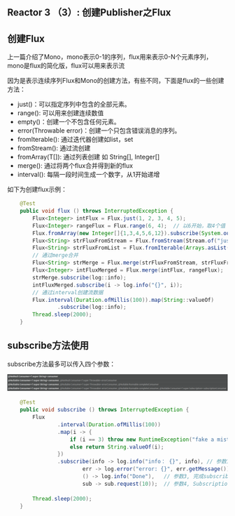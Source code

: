 ## Reactor 3 （3）: 创建Publisher之Flux



## 创建Flux

上一篇介绍了Mono，mono表示0-1的序列，flux用来表示0-N个元素序列，mono是flux的简化版，flux可以用来表示流

因为是表示连续序列Flux和Mono的创建方法，有些不同，下面是flux的一些创建方法：

+ just()：可以指定序列中包含的全部元素。
+ range(): 可以用来创建连续数值
+ empty()：创建一个不包含任何元素。
+ error(Throwable error)：创建一个只包含错误消息的序列。
+ fromIterable(): 通过迭代器创建如list，set
+ fromStream(): 通过流创建
+ fromArray(T[]): 通过列表创建 如 String[], Integer[]
+ merge(): 通过将两个flux合并得到新的flux
+ interval(): 每隔一段时间生成一个数字，从1开始递增

如下为创建flux示例：

```java
    @Test
    public void flux () throws InterruptedException {
        Flux<Integer> intFlux = Flux.just(1, 2, 3, 4, 5);
        Flux<Integer> rangeFlux = Flux.range(6, 4);  // 以6开始，取4个值：6,7,8,9
        Flux.fromArray(new Integer[]{1,3,4,5,6,12}).subscribe(System.out::println);  // 通过fromArray构建
        Flux<String> strFluxFromStream = Flux.fromStream(Stream.of("just", "test", "reactor", "Flux", "and", "Mono"));
        Flux<String> strFluxFromList = Flux.fromIterable(Arrays.asList("just", "test", "reactor", "Flux", "and", "Mono"));
        // 通过merge合并
        Flux<String> strMerge = Flux.merge(strFluxFromStream, strFluxFromList);
        Flux<Integer> intFluxMerged = Flux.merge(intFlux, rangeFlux);
        strMerge.subscribe(log::info);
        intFluxMerged.subscribe(i -> log.info("{}", i));
        // 通过interval创建流数据
        Flux.interval(Duration.ofMillis(100)).map(String::valueOf)
                .subscribe(log::info);
        Thread.sleep(2000);
    }
```



## subscribe方法使用

subscribe方法最多可以传入四个参数：

![image-20200805214019991](README.assets/image-20200805214019991.png)

```java
    @Test
    public void subscribe () throws InterruptedException {
        Flux
                .interval(Duration.ofMillis(100))
                .map(i -> {
                    if (i == 3) throw new RuntimeException("fake a mistake");
                    else return String.valueOf(i);
                })
                .subscribe(info -> log.info("info： {}", info), // 参数1, 接受内容
                        err -> log.error("error: {}", err.getMessage()),  // 参数2， 对err处理的lambda函数
                        () -> log.info("Done"),   // 参数3, 完成subscribe之后执行的lambda函数u
                        sub -> sub.request(10));  // 参数4, Subscription操作, 设定从源头获取元素的个数

        Thread.sleep(2000);
    }
```


